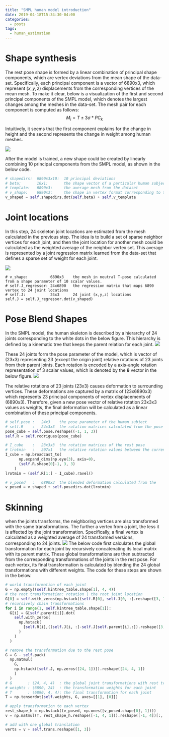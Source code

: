 ```yaml
---
title: "SMPL human model introduction"
date: 2019-04-18T15:34:30-04:00
categories:
  - posts
tags:
  - human_estimation
---
```


# Shape synthesis

The rest pose shape is formed by a linear combination of principal shape components, which are vertex deviations from the mean shape of the data-set. Specifically, each principal component is a vector of $6890\text{x}3$, which represent $(x,y,z)$ displacements from the corresponding vertices of the mean mesh. To make it clear, below is a visualization of the first and second principal components of the SMPL model, which denotes the largest changes among the meshes in the data-set. The mesh pair for each component is computed as follows:
$$ M_i = T \pm 3{\sigma}*PC_k$$

Intuitively, it seems that the first component explains for the change in height and the second represents the change in weight among human meshes.

![](/assets/images/smpl/pca_1_2.png)

After the model is trained, a new shape could be created by linearly combining 10 principal components from the SMPL model, as shown in the below code.
```python
# shapedirs:  6890x3x10:  10 principal deviations
# beta:       10x1:       the shape vector of a particular human subject
# template:   6890x3:     the average mesh from the dataset
# v_shape:    6890x3:     the shape in vertex format corresponding to the shape vector
v_shaped = self.shapedirs.dot(self.beta) + self.v_template
```

# Joint locations
In this step, 24 skeleton joint locations are estimated from the mesh calculated in the previous step. The idea is to build a set of sparse neighbor vertices for each joint, and then the joint location for another mesh could be calculated  as the weighted average of the neighbor vertex set. This average is represented by a joint regression matrix learned from the data-set that defines a sparse set of weight for each joint.

![](/assets/images/smpl/joint.png)

```
# v_shape:          6890x3    the mesh in neutral T-pose calculated from a shape parameter of 10 scalar values.
# self.J_regressor: 24x6890   the regression matrix that maps 6890 vertex to 24 joint locations
# self.J:           24x3      24 joint (x,y,z) locations
self.J = self.J_regressor.dot(v_shaped)
```

# Pose Blend Shapes
In the SMPL model, the human skeleton is described by a hierarchy of 24 joints corresponding to the white dots in the below figure. This hierarchy is defined by a kinematic tree that keeps the parent relation for each joint.
![](/assets/images/smpl/joint_locations.png)

These 24 joints form the pose parameter of the model, which is vector of $(23\text{x}3)$ representing $23$ (except the origin joint) relative rotations of $23$ joints from their parent joints. Each rotation is encoded by a axis-angle rotation representation of $3$ scalar values, which is denoted by the $\boldsymbol{\theta}$ vector in the below figure.
![](/assets/images/smpl/axis_angle_rot.png)

The relative rotations of 23 joints $(23\text{x}3)$ causes deformation to surrounding vertices. These deformations are captured by a matrix of (23x6890x3) which represents $23$ principal components of vertex displacements of $(6890x3)$. Therefore, given a new pose vector of relative rotation 23x3x3 values as weights, the final deformation will be calculated as a linear combination of these principal components.

```python
# self.pose :   24x3    the pose parameter of the human subject
# self.R    :   24x3x3  the rotation matrices calculated from the pose parameter
pose_cube = self.pose.reshape((-1, 1, 3))
self.R = self.rodrigues(pose_cube)

# I_cube    :   23x3x3  the rotation matrices of the rest pose
# lrotmin   :   207x1   the relative rotation values between the current pose and the rest pose   
I_cube = np.broadcast_to(
      np.expand_dims(np.eye(3), axis=0),
      (self.R.shape[0]-1, 3, 3)
    )
lrotmin = (self.R[1:] - I_cube).ravel()

# v_posed   :   6890x3  the blended deformation calculated from the
v_posed = v_shaped + self.posedirs.dot(lrotmin)
```

# Skinning
when the joints transforms, the neighboring vertices are also transformed with the same transformations. The further a vertex from a joint, the less it is affected by the joint transformation. Specifically, a final vertex is calculated as a weighted average of 24 transformed versions, corresponding to 24 joints.
![](/assets/images/smpl/skinning.png)
The below code first calculates the global transformation for each joint by recursively concatenating its local matrix with its parent matrix. These global transformations are then subtracted from the corresponding transformations of the joints in the rest pose. For each vertex, its final transformation is calculated by blending the 24 global transformations with different weights. The code for these steps are shown in the below.

```python
# world transformation of each joint
G = np.empty((self.kintree_table.shape[1], 4, 4))
# the root transformation: rotation | the root joint location
G[0] = self.with_zeros(np.hstack((self.R[0], self.J[0, :].reshape([3, 1]))))
# recursively chain transformations
for i in range(1, self.kintree_table.shape[1]):
  G[i] = G[self.parent[i]].dot(
    self.with_zeros(
      np.hstack(
        [self.R[i],((self.J[i, :]-self.J[self.parent[i],:]).reshape([3,1]))]
      )
    )
  )

# remove the transformation due to the rest pose
G = G - self.pack(
  np.matmul(
    G,
    np.hstack([self.J, np.zeros([24, 1])]).reshape([24, 4, 1])
    )
  )
# G       : (24, 4, 4)  : the global joint transformations with rest transformations removed
# weights : (6890, 24)  : the transformation weights for each joint
# T       : (6890, 4, 4): the final transformation for each joint
T = np.tensordot(self.weights, G, axes=[[1], [0]])

# apply transformation to each vertex
rest_shape_h = np.hstack((v_posed, np.ones([v_posed.shape[0], 1])))
v = np.matmul(T, rest_shape_h.reshape([-1, 4, 1])).reshape([-1, 4])[:, :3]

# add with one global translation
verts = v + self.trans.reshape([1, 3])
```

